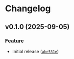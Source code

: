 # Changelog

<!--next-version-placeholder-->

## v0.1.0 (2025-09-05)

### Feature

* Initial release ([`abe531e`](https://github.com/educationwarehouse/dater/commit/abe531e20d6ff32f7345a992931b6cc01a34a648))
